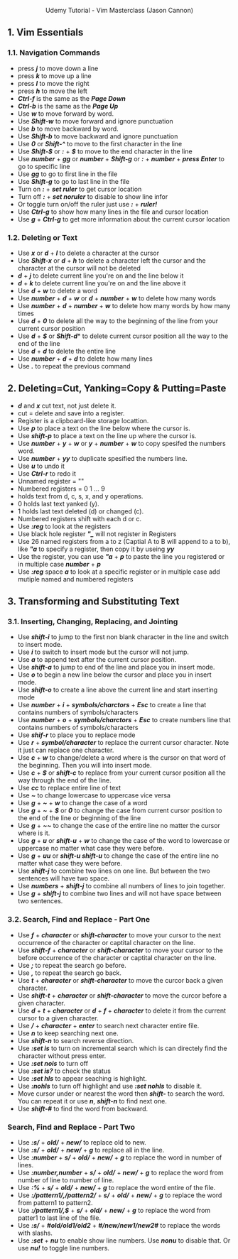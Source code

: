 <p style="text-align: center;"> Udemy Tutorial - Vim Masterclass (Jason Cannon)</p>

## 1. Vim Essentials
### 1.1. Navigation Commands

- press ***j*** to move down a line
- press ***k*** to move up a line
- press ***l*** to move the right
- press ***h*** to move the left
- ***Ctrl-f*** is the same as the ***Page Down***
- ***Ctrl-b*** is the same as the ***Page Up***
- Use ***w*** to move forward by word.
- Use ***Shift-w*** to move forward and ignore punctuation
- Use ***b*** to move backward by word.
- Use ***Shift-b*** to move backward and ignore punctuation
- Use ***0*** or ***Shift-^*** to move to the first character in the line
- Use ***Shift-$*** or ***:*** + ***\$*** to move to the end character in the line
- Use ***number*** + ***gg*** or ***number*** + ***Shift-g*** or ***:*** + ***number*** + ***press Enter*** to go to specific line
- Use ***gg*** to go to first line in the file
- Use ***Shift-g*** to go to last line in the file
- Turn on ***:*** + ***set ruler*** to get cursor location
- Turn off ***:*** + ***set noruler*** to disable to show line infor
- Or toggle turn on/off the ruler just use ***:*** + ***ruler!***
- Use ***Ctrl-g*** to show how many lines in the file and cursor location 
- Use ***g*** + ***Ctrl-g*** to get more information about the current cursor location

### 1.2. Deleting or Text
- Use ***x*** or ***d*** + ***l*** to delete a character at the cursor
- Use ***Shift-x*** or ***d*** + ***h*** to delete a character left the cursor and the character at the cursor will not be deleted
- ***d*** + ***j*** to delete current line you're on and the line below it
- ***d*** + ***k*** to delete current line you're on and the line above it
- Use ***d*** + ***w*** to delete a word 
- Use ***number*** + ***d*** + ***w*** or ***d*** + ***number*** + ***w*** to delete how many words
- Use ***number*** + ***d*** + ***number*** + ***w*** to delete how many words by how many times
- Use ***d*** + ***0*** to delete all the way to the beginning of the line from your current cursor position
- Use ***d*** + ***$*** or ***Shift-d**** to delete current cursor position all the way to the end of the line
- Use ***d*** + ***d*** to delete the entire line
- Use ***number*** + ***d*** + ***d*** to delete how many lines
- Use ***.*** to repeat the previous command

## 2. Deleting=Cut, Yanking=Copy & Putting=Paste
- ***d*** and ***x*** cut text, not just delete it.
- cut = delete and save into a register.
- Register is a clipboard-like storage locattion.
- Use ***p*** to place a text on the line below where the cursor is.
- Use ***shift-p*** to place a text on the line up where the cursor is.
- Use ***number*** + ***y*** + ***w*** or ***y*** + ***number*** + ***w*** to copy spesifed the numbers word.
- Use ***number*** + ***yy*** to duplicate spesified the numbers line.
- Use ***u*** to undo it
- Use ***Ctrl-r*** to redo it
- Unnamed register = ""
- Numbered registers = 0 1 ... 9
-  holds text from d, c, s, x, and y operations.
- 0 holds last text yanked (y).
- 1 holds last text deleted (d) or changed (c).
- Numbered registers shift with each d or c.
- Use ***:reg*** to look at the registers
- Use black hole register ***"_*** will not register in Registers
- Use 26 named registers from a to z (Captial A to B will append to a to b), like ***"a*** to specify a register, then copy it by useing ***yy***
- Use the register, you can use ***"a*** + ***p*** to paste the line you registered or in multiple case ***number*** + ***p***
- Use ***:reg*** space ***a*** to look at a specific register or in multiple case add mutiple named and numbered registers

## 3. Transforming and Substituting Text
### 3.1. Inserting, Changing, Replacing, and Jointing
- Use ***shift-i*** to jump to the first non blank character in the line and switch to insert mode.
- Use ***i*** to switch to insert mode but the cursor will not jump.
- Use ***a*** to append text after the current cursor position. 
- Use ***shift-a*** to jump to end of the line and place you in insert mode.
- Use ***o*** to begin a new line below the cursor and place you in insert mode.
- Use ***shift-o*** to create a line above the current line and start inserting mode
- Use ***number*** + ***i*** + ***symbols/charctors*** + ***Esc*** to create a line that contains numbers of symbols/characters
- Use ***number*** + ***o*** + ***symbols/charctors*** + ***Esc*** to create numbers line that contains numbers of symbols/characters
- Use ***shif-r*** to place you to replace mode
- Use ***r*** + ***symbol/character*** to replace the current cursor character. Note it just can replace one character.
- Use ***c*** + ***w*** to change/delete a word where is the cursor on that word of the beginning. Then you will into insert mode.
- Use ***c*** + ***$*** or ***shift-c*** to replace from your current cursor position all the way through the end of the line.
- Use ***cc*** to replace entire line of text
- Use ***~*** to change lowercase to uppercase vice versa
- Use ***g*** + ***~*** + ***w*** to change the case of a word
- Use ***g*** + ***~*** + ***$*** or ***0*** to change the case from current cursor position to the end of the line or beginning of the line
- Use ***g*** + ***~~*** to change the case of the entire line no matter the cursor where is it.
- Use ***g*** + ***u*** or ***shift-u*** + ***w*** to change the case of the word to lowercase or uppercase no matter what case they were before.
- Use ***g*** + ***uu*** or ***shift-u shift-u*** to change the case of the entire line no matter what case they were before.
- Use ***shift-j*** to combine two lines on one line. But between the two sentences will have two space.
- Use ***numbers*** + ***shift-j*** to combine all numbers of lines to join together.
- Use ***g*** + ***shift-j*** to combine two lines and will not have space between two sentences.

### 3.2. Search, Find and Replace - Part One
- Use ***f*** + ***character*** or ***shift-character*** to move your cursor to the next occurrence of the character or captital character on the line.
- Use ***shift-f*** + ***character*** or ***shift-character*** to move your cursor to the before occurrence of the character or captital character on the line.
- Use ***;*** to repeat the search go before.
- Use ***,*** to repeat the search go back.
- Use ***t*** + ***character*** or ***shift-character*** to move the curcor back a given character. 
- Use ***shift-t*** + ***character*** or ***shift-character*** to move the curcor before a given character.
- Use ***d*** + ***t*** + ***character*** or ***d*** + ***f*** + ***character*** to delete it from the current cursor to a given character.
- Use ***/*** + ***character*** + ***enter*** to search next character entire file. 
- Use ***n*** to keep searching next one.
- Use ***shift-n*** to search reverse direction.
- Use ***:set is*** to turn on incremental search which is can directely find the character without press enter.
- Use ***:set nois*** to turn off
- Use ***:set is?*** to check the status
- Use ***:set hls*** to appear seaching is highlight.
- Use ***:nohls*** to turn off highlight and use ***:set nohls*** to disable it.
- Move cursor under or nearest the word then ***shift-*** to search the word. You can repeat it or use ***n***, ***shift-n*** to find next one.
- Use ***shift-#*** to find the word from backward.

### Search, Find and Replace - Part Two
- Use ***:s/*** + ***old/*** + ***new/*** to replace old to new. 
- Use ***:s/*** + ***old/*** + ***new/*** + ***g*** to replace all in the line.
- Use ***:number*** + ***s/*** + ***old/*** + ***new/*** + ***g*** to replace the word in number of lines.
- Use ***:number,number*** + ***s/*** + ***old/*** + ***new/*** + ***g*** to replace the word from number of line to number of line. 
- Use ***:%*** + ***s/*** + ***old/*** + ***new/*** + ***g*** to replace the word entire of the file.
- Use ***:/pattern1/,/pattern2/*** + ***s/*** + ***old/*** + ***new/*** + ***g*** to replace the word from pattern1 to pattern2.
- Use ***:/pattern1/,$*** + ***s/*** + ***old/*** + ***new/*** + ***g*** to replace the word from patter1 to last line of the file.
- Use ***:s/*** + ***#old/old1/old2*** + ***#/new/new1/new2#*** to replace the words with slashs.
- Use ***:set*** + ***nu*** to enable show line numbers. Use ***nonu*** to disable that. Or use ***nu!*** to toggle line numbers. 



